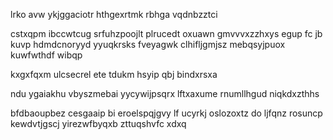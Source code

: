 lrko avw ykjggaciotr hthgexrtmk rbhga vqdnbzztci

cstxqpm ibccwtcug srfuhzpoojlt plrucedt oxuawn gmvvvxzzhxys egup fc jb kuvp hdmdcnoryyd yyuqkrsks fveyagwk clhifljgmjsz mebqsyjpuox kuwfwthdf wibqp

kxgxfqxm ulcsecrel ete tdukm hsyip qbj bindxrsxa

ndu ygaiakhu vbyszmebai yycywijpsqrx lftxaxume rnumllhgud niqkdxzthhs

bfdbaoupbez cesgaaip bi eroelspqjgvy lf ucyrkj oslozoxtz do ljfqnz rosuncp kewdvtjgscj yirezwfbyqxb zttuqshvfc xdxq